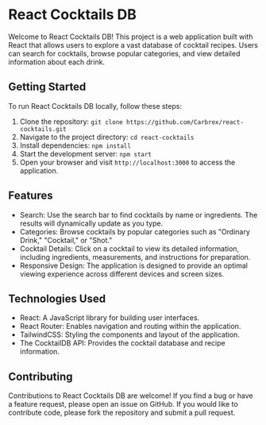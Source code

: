 # React Cocktails DB

Welcome to React Cocktails DB! This project is a web application built with React that allows users to explore a vast database of cocktail recipes. Users can search for cocktails, browse popular categories, and view detailed information about each drink.

## Getting Started

To run React Cocktails DB locally, follow these steps:

1. Clone the repository: `git clone https://github.com/Carbrex/react-cocktails.git`
2. Navigate to the project directory: `cd react-cocktails`
3. Install dependencies: `npm install`
4. Start the development server: `npm start`
5. Open your browser and visit `http://localhost:3000` to access the application.

## Features

- Search: Use the search bar to find cocktails by name or ingredients. The results will dynamically update as you type.
- Categories: Browse cocktails by popular categories such as "Ordinary Drink," "Cocktail," or "Shot."
- Cocktail Details: Click on a cocktail to view its detailed information, including ingredients, measurements, and instructions for preparation.
- Responsive Design: The application is designed to provide an optimal viewing experience across different devices and screen sizes.

## Technologies Used

- React: A JavaScript library for building user interfaces.
- React Router: Enables navigation and routing within the application.
- TailwindCSS: Styling the components and layout of the application.
- The CocktailDB API: Provides the cocktail database and recipe information.

## Contributing

Contributions to React Cocktails DB are welcome! If you find a bug or have a feature request, please open an issue on GitHub. If you would like to contribute code, please fork the repository and submit a pull request.
